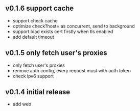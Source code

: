 ## v0.1.6 support cache

-   support check cache
-   optimize check?host= as concurrent, send to background
-   support load exists cert firstly when tls enabled
-   add default timeout

## v0.1.5 only fetch user's proxies

-   only fetch user's proxies
-   remove auth config, every request must with auth token
-   check ipv6 support

## v0.1.4 initial release

-   add web
